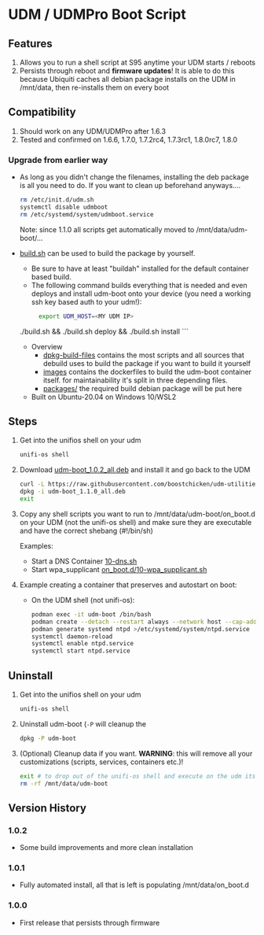# UDM / UDMPro Boot Script

## Features

1. Allows you to run a shell script at S95 anytime your UDM starts / reboots
1. Persists through reboot and **firmware updates**! It is able to do this because Ubiquiti caches all debian package installs on the UDM in /mnt/data, then re-installs them on every boot

## Compatibility

1. Should work on any UDM/UDMPro after 1.6.3
2. Tested and confirmed on 1.6.6, 1.7.0, 1.7.2rc4, 1.7.3rc1, 1.8.0rc7, 1.8.0

### Upgrade from earlier way

* As long as you didn't change the filenames, installing the deb package is all you need to do.  If you want to clean up beforehand anyways....

    ```bash
    rm /etc/init.d/udm.sh
    systemctl disable udmboot
    rm /etc/systemd/system/udmboot.service
    ```

    Note: since 1.1.0 all scripts get automatically moved to /mnt/data/udm-boot/...

* [build.sh](build.sh) can be used to build the package by yourself.
    * Be sure to have at least "buildah" installed for the default container based build.
    * The following command builds everything that is needed and even deploys and install udm-boot onto your device (you need a working ssh key based auth to your udm!):
      ```bash
        export UDM_HOST=<MY UDM IP>
	./build.sh && ./build.sh deploy && ./build.sh install
      ```
    * Overview
        * [dpkg-build-files](dpkg-build-files)
          contains the most scripts and all sources that debuild uses to build the package if you want to build it yourself
        * [images](images)
          contains the dockerfiles to build the udm-boot container itself.
          for maintainability it's split in three depending files.
        * [packages/](packages)
          the required build debian package will be put here
    * Built on Ubuntu-20.04 on Windows 10/WSL2


## Steps

1. Get into the unifios shell on your udm

    ```bash
    unifi-os shell
    ```

2. Download [udm-boot_1.0.2_all.deb](packages/udm-boot_1.0.2_all.deb) and install it and go back to the UDM

    ```bash
    curl -L https://raw.githubusercontent.com/boostchicken/udm-utilities/master/on-boot-script/packages/udm-boot_1.1.0_all.deb -o udm-boot_1.1.0_all.deb
    dpkg -i udm-boot_1.1.0_all.deb
    exit
    ```

3. Copy any shell scripts you want to run to /mnt/data/udm-boot/on_boot.d on your UDM (not the unifi-os shell) and make sure they are executable and have the correct shebang (#!/bin/sh)

    Examples:
    * Start a DNS Container [10-dns.sh](../dns-common/on_boot.d/10-dns.sh)
    * Start wpa_supplicant [on_boot.d/10-wpa_supplicant.sh](examples/udm-files/on_boot.d/10-wpa_supplicant.sh)

4. Example creating a container that preserves and autostart on boot:

    * On the UDM shell (not unifi-os):
      ```bash
      podman exec -it udm-boot /bin/bash
      podman create --detach --restart always --network host --cap-add SYS_TIME --name ntpd tusc/chrony-udm
      podman generate systemd ntpd >/etc/systemd/system/ntpd.service
      systemctl daemon-reload
      systemctl enable ntpd.service
      systemctl start ntpd.service
      ```

## Uninstall

1. Get into the unifios shell on your udm

    ```bash
    unifi-os shell
    ```

2. Uninstall udm-boot (`-P` will cleanup the 

    ```bash
    dpkg -P udm-boot
    ```

3. (Optional) Cleanup data if you want. **WARNING**: this will remove all your customizations (scripts, services, containers etc.)!

    ```bash
    exit # to drop out of the unifi-os shell and execute on the udm itself
    rm -rf /mnt/data/udm-boot
    ```


## Version History

### 1.0.2

* Some build improvements and more clean installation

### 1.0.1

* Fully automated install, all that is left is populating /mnt/data/on_boot.d

### 1.0.0

* First release that persists through firmware

